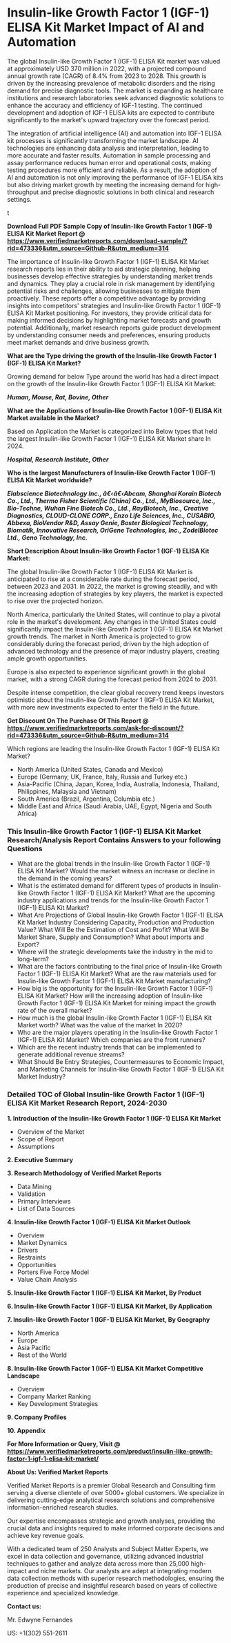 <meta name="title" content="Global Insulin-like Growth Factor 1 (IGF-1) ELISA Kit Market Impact of AI and Automation"><meta name="description" content="The global Insulin-like Growth Factor 1 (IGF-1) ELISA Kit market was valued at approximately USD 370 million in 2022, with a projected compound annual growth rate (CAG"><meta name="title" content="Insulin-like Growth Factor 1 (IGF-1) ELISA Kit Market Size, Share, Scope, Trends, Growth, Opportunities, Analysis, Forecast"><h1>Insulin-like Growth Factor 1 (IGF-1) ELISA Kit Market Impact of AI and Automation</h1><p>The global Insulin-like Growth Factor 1 (IGF-1) ELISA Kit market was valued at approximately USD 370 million in 2022, with a projected compound annual growth rate (CAGR) of 8.4% from 2023 to 2028. This growth is driven by the increasing prevalence of metabolic disorders and the rising demand for precise diagnostic tools. The market is expanding as healthcare institutions and research laboratories seek advanced diagnostic solutions to enhance the accuracy and efficiency of IGF-1 testing. The continued development and adoption of IGF-1 ELISA kits are expected to contribute significantly to the market's upward trajectory over the forecast period.</p><p>The integration of artificial intelligence (AI) and automation into IGF-1 ELISA kit processes is significantly transforming the market landscape. AI technologies are enhancing data analysis and interpretation, leading to more accurate and faster results. Automation in sample processing and assay performance reduces human error and operational costs, making testing procedures more efficient and reliable. As a result, the adoption of AI and automation is not only improving the performance of IGF-1 ELISA kits but also driving market growth by meeting the increasing demand for high-throughput and precise diagnostic solutions in both clinical and research settings.</p>t</p><p id="" class=""><strong>Download Full PDF Sample Copy of Insulin-like Growth Factor 1 (IGF-1) ELISA Kit Market Report @ <a href="https://www.verifiedmarketreports.com/download-sample/?rid=473336&utm_source=Github-R&utm_medium=314" target="_blank">https://www.verifiedmarketreports.com/download-sample/?rid=473336&utm_source=Github-R&utm_medium=314</a></strong></p><p>The importance of&nbsp;Insulin-like Growth Factor 1 (IGF-1) ELISA Kit Market research reports lies in their ability to aid strategic planning, helping businesses develop effective strategies by understanding market trends and dynamics. They play a crucial role in risk management by identifying potential risks and challenges, allowing businesses to mitigate them proactively. These reports offer a competitive advantage by providing insights into competitors' strategies and Insulin-like Growth Factor 1 (IGF-1) ELISA Kit Market positioning. For investors, they provide critical data for making informed decisions by highlighting market forecasts and growth potential. Additionally, market research reports guide product development by understanding consumer needs and preferences, ensuring products meet market demands and drive business growth.</p><p><strong>What are the&nbsp;Type driving the growth of the Insulin-like Growth Factor 1 (IGF-1) ELISA Kit Market?</strong></p><p id="" class="">Growing demand for below Type around the world has had a direct impact on the growth of the Insulin-like Growth Factor 1 (IGF-1) ELISA Kit Market:</p><em><strong>Human, Mouse, Rat, Bovine, Other</strong></em></p><strong>What are the&nbsp;Applications&nbsp;of Insulin-like Growth Factor 1 (IGF-1) ELISA Kit Market available in the Market?</strong></p><p id="" class="">Based on Application the Market is categorized into Below types that held the largest Insulin-like Growth Factor 1 (IGF-1) ELISA Kit Market share In 2024.</p><em><strong>Hospital, Research Institute, Other</strong></em></p><strong>Who is the largest Manufacturers of Insulin-like Growth Factor 1 (IGF-1) ELISA Kit Market worldwide?</strong></p><p><em><strong>Elabscience Biotechnology Inc., â€‹â€‹Abcam, Shanghai Korain Biotech Co., Ltd., Thermo Fisher Scientific (China) Co., Ltd., MyBiosource, Inc., Bio-Techne, Wuhan Fine Biotech Co., Ltd., RayBiotech, Inc., Creative Diagnostics, CLOUD-CLONE CORP., Enzo Life Sciences, Inc., CUSABIO, Abbexa, BioVendor R&D, Assay Genie, Boster Biological Technology, Biomatik, Innovative Research, OriGene Technologies, Inc., ZodelBiotec Ltd., Geno Technology, Inc.</strong></em></p><p id="" class=""><strong>Short Description About Insulin-like Growth Factor 1 (IGF-1) ELISA Kit Market:</strong></p><p>The global Insulin-like Growth Factor 1 (IGF-1) ELISA Kit Market is anticipated to rise at a considerable rate during the forecast period, between 2023 and 2031. In 2022, the market is growing steadily, and with the increasing adoption of strategies by key players, the market is expected to rise over the projected horizon.</p><p>North America, particularly the United States, will continue to play a pivotal role in the market's development. Any changes in the United States could significantly impact the Insulin-like Growth Factor 1 (IGF-1) ELISA Kit Market growth trends. The market in North America is projected to grow considerably during the forecast period, driven by the high adoption of advanced technology and the presence of major industry players, creating ample growth opportunities.</p><p>Europe is also expected to experience significant growth in the global market, with a strong CAGR during the forecast period from 2024 to 2031.</p><p>Despite intense competition, the clear global recovery trend keeps investors optimistic about the Insulin-like Growth Factor 1 (IGF-1) ELISA Kit Market, with more new investments expected to enter the field in the future.</p><p id="" class=""><strong>Get Discount On The Purchase Of This Report @ <a href="https://www.verifiedmarketreports.com/ask-for-discount/?rid=473336&utm_source=Github-R&utm_medium=314" target="_blank">https://www.verifiedmarketreports.com/ask-for-discount/?rid=473336&utm_source=Github-R&utm_medium=314</a></strong></p>Which regions are leading the Insulin-like Growth Factor 1 (IGF-1) ELISA Kit Market?</p><ul><li>North America (United States, Canada and Mexico)</li><li>Europe (Germany, UK, France, Italy, Russia and Turkey etc.)</li><li>Asia-Pacific (China, Japan, Korea, India, Australia, Indonesia, Thailand, Philippines, Malaysia and Vietnam)</li><li>South America (Brazil, Argentina, Columbia etc.)</li><li>Middle East and Africa (Saudi Arabia, UAE, Egypt, Nigeria and South Africa)</li></ul><h3 id="" class="">This Insulin-like Growth Factor 1 (IGF-1) ELISA Kit Market Research/Analysis Report Contains Answers to your following Questions</h3><ul><li>What are the global trends in the Insulin-like Growth Factor 1 (IGF-1) ELISA Kit Market? Would the market witness an increase or decline in the demand in the coming years?</li><li>What is the estimated demand for different types of products in Insulin-like Growth Factor 1 (IGF-1) ELISA Kit Market? What are the upcoming industry applications and trends for the Insulin-like Growth Factor 1 (IGF-1) ELISA Kit Market?</li><li>What Are Projections of Global Insulin-like Growth Factor 1 (IGF-1) ELISA Kit Market Industry Considering Capacity, Production and Production Value? What Will Be the Estimation of Cost and Profit? What Will Be Market Share, Supply and Consumption? What about imports and Export?</li><li>Where will the strategic developments take the industry in the mid to long-term?</li><li>What are the factors contributing to the final price of Insulin-like Growth Factor 1 (IGF-1) ELISA Kit Market? What are the raw materials used for Insulin-like Growth Factor 1 (IGF-1) ELISA Kit Market manufacturing?</li><li>How big is the opportunity for the Insulin-like Growth Factor 1 (IGF-1) ELISA Kit Market? How will the increasing adoption of Insulin-like Growth Factor 1 (IGF-1) ELISA Kit Market for mining impact the growth rate of the overall market?</li><li>How much is the global Insulin-like Growth Factor 1 (IGF-1) ELISA Kit Market worth? What was the value of the market In 2020?</li><li>Who are the major players operating in the Insulin-like Growth Factor 1 (IGF-1) ELISA Kit Market? Which companies are the front runners?</li><li>Which are the recent industry trends that can be implemented to generate additional revenue streams?</li><li>What Should Be Entry Strategies, Countermeasures to Economic Impact, and Marketing Channels for Insulin-like Growth Factor 1 (IGF-1) ELISA Kit Market Industry?</li></ul><h3 id="" class="">Detailed TOC of Global Insulin-like Growth Factor 1 (IGF-1) ELISA Kit Market Research Report, 2024-2030</h3><p id="" class=""><strong>1. Introduction of the Insulin-like Growth Factor 1 (IGF-1) ELISA Kit Market</strong></p><ul><li>Overview of the Market</li><li>Scope of Report</li><li>Assumptions</li></ul><p id="" class=""><strong>2. Executive Summary</strong></p><p id="" class=""><strong>3. Research Methodology of Verified Market Reports</strong></p><ul><li>Data Mining</li><li>Validation</li><li>Primary Interviews</li><li>List of Data Sources</li></ul><p id="" class=""><strong>4. Insulin-like Growth Factor 1 (IGF-1) ELISA Kit Market Outlook</strong></p><ul><li>Overview</li><li>Market Dynamics</li><li>Drivers</li><li>Restraints</li><li>Opportunities</li><li>Porters Five Force Model</li><li>Value Chain Analysis</li></ul><p id="" class=""><strong>5. Insulin-like Growth Factor 1 (IGF-1) ELISA Kit Market, By Product</strong></p><p id="" class=""><strong>6. Insulin-like Growth Factor 1 (IGF-1) ELISA Kit Market, By Application</strong></p><p id="" class=""><strong>7. Insulin-like Growth Factor 1 (IGF-1) ELISA Kit Market, By Geography</strong></p><ul><li>North America</li><li>Europe</li><li>Asia Pacific</li><li>Rest of the World</li></ul><p id="" class=""><strong>8. Insulin-like Growth Factor 1 (IGF-1) ELISA Kit Market Competitive Landscape</strong></p><ul><li>Overview</li><li>Company Market Ranking</li><li>Key Development Strategies</li></ul><p id="" class=""><strong>9. Company Profiles</strong></p><p id="" class=""><strong>10. Appendix</strong></p><p id="" class=""><strong>For More Information or Query, Visit @ <a href="https://www.verifiedmarketreports.com/product/insulin-like-growth-factor-1-igf-1-elisa-kit-market/" target="_blank">https://www.verifiedmarketreports.com/product/insulin-like-growth-factor-1-igf-1-elisa-kit-market/</a></strong></p><p id="" class=""><strong>About Us: Verified Market Reports</strong></p><p id="" class="">Verified Market Reports is a premier Global Research and Consulting firm serving a diverse clientele of over 5000+ global customers. We specialize in delivering cutting-edge analytical research solutions and comprehensive information-enriched research studies.</p><p id="" class="">Our expertise encompasses strategic and growth analyses, providing the crucial data and insights required to make informed corporate decisions and achieve key revenue goals.</p><p id="" class="">With a dedicated team of 250 Analysts and Subject Matter Experts, we excel in data collection and governance, utilizing advanced industrial techniques to gather and analyze data across more than 25,000 high-impact and niche markets. Our analysts are adept at integrating modern data collection methods with superior research methodologies, ensuring the production of precise and insightful research based on years of collective experience and specialized knowledge.</p><p id="" class=""><strong>Contact us:</strong></p><p id="" class="">Mr. Edwyne Fernandes</p><p id="" class="">US: +1(302) 551-2611</p>
